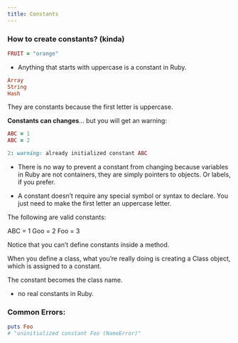 ```yaml
---
title: Constants
---
```


### How to create constants? (kinda)
```ruby
FRUIT = "orange"
```

- Anything that starts with uppercase is a constant in Ruby.

```ruby
Array
String
Hash
```
They are constants because the first letter is uppercase.

**Constants can changes**... but you will get an warning:
```ruby
ABC = 1
ABC = 2
```

```ruby
2: warning: already initialized constant ABC
```

- There is no way to prevent a constant from changing because variables in Ruby are not containers, they are simply pointers to objects. Or labels, if you prefer.

- A constant doesn’t require any special symbol or syntax to declare. You just need to make the first letter an uppercase letter.

The following are valid constants:

ABC = 1
Goo = 2
Foo = 3

Notice that you can’t define constants inside a method.


When you define a class, what you’re really doing is creating a Class object, which is assigned to a constant.

The constant becomes the class name.

- no real constants in Ruby.


### Common Errors:
```ruby
puts Foo
# "uninitialized constant Foo (NameError)"
```
